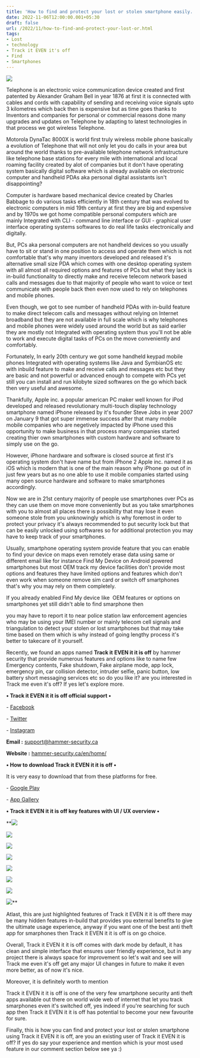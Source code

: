 ```yaml
---
title: 'How to find and protect your lost or stolen smartphone easily.'
date: 2022-11-06T12:00:00.001+05:30
draft: false
url: /2022/11/how-to-find-and-protect-your-lost-or.html
tags: 
- Lost
- technology
- Track it EVEN it's off
- Find
- Smartphones
---
```


 [![](https://lh3.googleusercontent.com/-61yJtKcwaLU/Y2fu6rV6M8I/AAAAAAAAOrw/MODgJATfl7gQ2crAOnx1ANvBQCHV2nHgQCNcBGAsYHQ/s1600/1667755750912664-0.png)](https://lh3.googleusercontent.com/-61yJtKcwaLU/Y2fu6rV6M8I/AAAAAAAAOrw/MODgJATfl7gQ2crAOnx1ANvBQCHV2nHgQCNcBGAsYHQ/s1600/1667755750912664-0.png) 

  

Telephone is an electronic voice communication device created and first patented by Alexander Graham Bell in year 1876 at first it is connected with cables and cords with capability of sending and receiving voice signals upto 3 kilometres which back then is expensive but as time goes thanks to Inventors and companies for personal or commercial reasons done many upgrades and updates on Telephone by adapting to latest technologies in that process we got wireless Telephone.

  

Motorola DynaTac 8000X is world first truly wireless mobile phone basically a evolution of Telephone that will not only let you do calls in your area but around the world thanks to pre-available telephone network infrastructure like telephone base stations for every mile with international and local roaming facility created by alot of companies but it don't have operating system basically digital software which is already available on electronic computer and handheld PDAs aka personal digital assistants isn't disappointing?

  

Computer is hardware based mechanical device created by Charles Babbage to do various tasks efficiently in 18th century that was evolved to electronic computers in mid 19th century at first they are big and expensive and by 1970s we got home compatible personal computers which are mainly Integrated with CLI - command line interface or GUI - graphical user interface operating systems softwares to do real life tasks electronically and digitally.

  

But, PCs aka personal computers are not handheld devices so you usually have to sit or stand in one position to access and operate them which is not comfortable that's why many inventors developed and released it's alternative small size PDA which comes with one desktop operating system with all almost all required options and features of PCs but what they lack is in-build functionality to directly make and receive telecom network based calls and messages due to that majority of people who want to voice or text communicate with people back then even now used to rely on telephones and mobile phones.

  

Even though, we got to see number of handheld PDAs with in-build feature to make direct telecom calls and messages without relying on Internet broadband but they are not available in full scale which is why telephones and mobile phones were widely used around the world but as said earlier they are mostly not Integrated with operating system thus you'll not be able to work and execute digital tasks of PCs on the move conveniently and comfortably.

  

Fortunately, In early 20th century we got some handheld keypad mobile phones Integrated with operating systems like Java and SymbianOS etc with inbuild feature to make and receive calls and messages etc but they are basic and not powerful or advanced enough to compete with PCs yet still you can install and run kilobyte sized softwares on the go which back then very useful and awesome.

  

Thankfully, Apple inc. a popular american PC maker well known for iPod developed and released revolutionary multi-touch display technology smartphone named iPhone released by it's founder Steve Jobs in year 2007 on January 9 that got super immense success after that many mobile mobile companies who are negetively impacted by iPhone used this opportunity to make business in that process many companies started creating thier own smartphones with custom hardware and software to simply use on the go.

  

However, iPhone hardware and software is closed source at first it's operating system don't have name but from iPhone 2 Apple inc. named it as iOS which is modern that is one of the main reason why iPhone go out of in just few years but as no one able to use it mobile companies started using many open source hardware and software to make smartphones accordingly.

  

Now we are in 21st century majority of people use smartphones over PCs as they can use them on move more conveniently but as you take smartphones with you to almost all places there is possibility that may lose it even someone stole from you unknowingly which is why foremost in order to protect your privacy it's always recommended to put security lock but that can be easily unlocked using softwares so for additional protection you may have to keep track of your smartphones.

  

Usually, smartphone operating system provide feature that you can enable to find your device on maps even remotely erase data using same or different email like for instance Find My Device on Android powered smartphones but most OEM track my device facilities don't provide most options and features they have limited options and features which don't even work when someone remove sim card or switch off smartphones that's why you may rely on them completely.

  

If you already enabled Find My device like  OEM features or options on smartphones yet still didn't able to find smarphone then 

you may have to report it to near police station law enforcement agencies who may be using your IMEI number or mainly telecom cell signals and triangulation to detect your stolen or lost smartphones but that may take time based on them which is why instead of going lengthy process it's better to takecare of it yourself.

  

Recently, we found an apps named **Track it** **EVEN it it is off** by hammer security that provide numerous features and options like to name few Emergency contents, Fake shutdown, Fake airplane mode, app lock, emergency pin, car collision detector, intruder selfie, panic button, low battery short messaging services etc so do you like it? are you interested in Track me even it's off? If yes let's explore more.

  

**• Track it EVEN it it is off official support •**

\- [Facebook](http://fb.me/hammerapp)

\- [Twitter](https://twitter.com/app_hammer)

\- [Instagram](https://www.instagram.com/hammer_app/)

  

**Email :** [support@hammer-security.ca](mailto:support@hammer-security.ca)

**Website :** [hammer-security.ca/en/home/](http://hammer-security.ca/en/home/)

**• How to download Track it EVEN it it is off •**

It is very easy to download that from these platforms for free.

  

\- [Google Play](https://play.google.com/store/apps/details?id=com.hammersecurity)

\- [App Gallery](https://appgallery.huawei.com/app/C101681197)

**• Track it EVEN it it is off key features with UI / UX overview •**

 **[![](https://lh3.googleusercontent.com/-Zj0SvGdU7FQ/Y2hk0RW0JeI/AAAAAAAAOsc/G0nO6xN6sWYZQ0KA2UCz-TwXcHYhDTKMwCNcBGAsYHQ/s1600/1667785935150670-0.png)](https://lh3.googleusercontent.com/-Zj0SvGdU7FQ/Y2hk0RW0JeI/AAAAAAAAOsc/G0nO6xN6sWYZQ0KA2UCz-TwXcHYhDTKMwCNcBGAsYHQ/s1600/1667785935150670-0.png) 

 [![](https://lh3.googleusercontent.com/-GudBsjZWcAQ/Y2hkznsIr4I/AAAAAAAAOsY/mDzvVB7KjpUts6ZRg-8eLm1bKegtz8rlgCNcBGAsYHQ/s1600/1667785931656157-1.png)](https://lh3.googleusercontent.com/-GudBsjZWcAQ/Y2hkznsIr4I/AAAAAAAAOsY/mDzvVB7KjpUts6ZRg-8eLm1bKegtz8rlgCNcBGAsYHQ/s1600/1667785931656157-1.png) 

 [![](https://lh3.googleusercontent.com/-wOsRgy2VMK4/Y2hkyyrLS9I/AAAAAAAAOsU/XVI3ZjA5RnIiynbWrL_67beYrJbqcHqaACNcBGAsYHQ/s1600/1667785927994999-2.png)](https://lh3.googleusercontent.com/-wOsRgy2VMK4/Y2hkyyrLS9I/AAAAAAAAOsU/XVI3ZjA5RnIiynbWrL_67beYrJbqcHqaACNcBGAsYHQ/s1600/1667785927994999-2.png) 

 [![](https://lh3.googleusercontent.com/-UL9bAWszvZk/Y2hkx3xIvNI/AAAAAAAAOsQ/r_bR4fUVKrMOf9Got5HI6nJGMQp-yfkAACNcBGAsYHQ/s1600/1667785923983741-3.png)](https://lh3.googleusercontent.com/-UL9bAWszvZk/Y2hkx3xIvNI/AAAAAAAAOsQ/r_bR4fUVKrMOf9Got5HI6nJGMQp-yfkAACNcBGAsYHQ/s1600/1667785923983741-3.png) 

 [![](https://lh3.googleusercontent.com/-NOeW4U3Eyo8/Y2hkwxYK0SI/AAAAAAAAOsM/pgQLkT53RJAPO8p8ZQUITgyIh8_tzCfBACNcBGAsYHQ/s1600/1667785919911360-4.png)](https://lh3.googleusercontent.com/-NOeW4U3Eyo8/Y2hkwxYK0SI/AAAAAAAAOsM/pgQLkT53RJAPO8p8ZQUITgyIh8_tzCfBACNcBGAsYHQ/s1600/1667785919911360-4.png) 

 [![](https://lh3.googleusercontent.com/-2WO91Gxf9E8/Y2hkvw_IilI/AAAAAAAAOsI/e7KwbYkHMs0FDCPpwNy5fsd8ye0UeoCTACNcBGAsYHQ/s1600/1667785916146455-5.png)](https://lh3.googleusercontent.com/-2WO91Gxf9E8/Y2hkvw_IilI/AAAAAAAAOsI/e7KwbYkHMs0FDCPpwNy5fsd8ye0UeoCTACNcBGAsYHQ/s1600/1667785916146455-5.png) 

 [![](https://lh3.googleusercontent.com/-4BElr1UMeUI/Y2hku8ceSeI/AAAAAAAAOsE/UV6hDSyYPWwAmvLrLvfxJTvp9y8faCWRwCNcBGAsYHQ/s1600/1667785912588934-6.png)](https://lh3.googleusercontent.com/-4BElr1UMeUI/Y2hku8ceSeI/AAAAAAAAOsE/UV6hDSyYPWwAmvLrLvfxJTvp9y8faCWRwCNcBGAsYHQ/s1600/1667785912588934-6.png) 

 [![](https://lh3.googleusercontent.com/-5J_tVP4Lxhw/Y2hkuJpBlrI/AAAAAAAAOsA/ClqittmpDgU1tQcbGlYgbmHL7SQ8uMc_QCNcBGAsYHQ/s1600/1667785908779202-7.png)](https://lh3.googleusercontent.com/-5J_tVP4Lxhw/Y2hkuJpBlrI/AAAAAAAAOsA/ClqittmpDgU1tQcbGlYgbmHL7SQ8uMc_QCNcBGAsYHQ/s1600/1667785908779202-7.png)** 

Atlast, this are just highlighted features of Track it EVEN it it is off there may be many hidden features in-build that provides you external benefits to give the ultimate usage experience, anyway if you want one of the best anti theft app for smarphones then Track it EVEN it it is off is on go choice.

  

Overall, Track it EVEN it it is off comes with dark mode by default, it has clean and simple interface that ensures user friendly experience, but in any project there is always space for improvement so let's wait and see will Track me even it's off get any major UI changes in future to make it even more better, as of now it's nice.

  

Moreover, it is definitely worth to mention 

Track it EVEN it it is off is one of the very few smartphone security anti theft apps available out there on world wide web of internet that let you track smarphones even it's switched off, yes indeed if you're searching for such app then Track it EVEN it it is off has potential to become your new favourite for sure.  

  

Finally, this is how you can find and protect your lost or stolen smartphone using Track it EVEN it is off, are you an existing user of Track it EVEN it is off? If yes do say your experience and mention which is your most used feature in our comment section below see ya :)